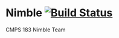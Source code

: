 # Nimble [![Build Status](https://travis-ci.org/heagleucsc/Nimble.svg?branch=master)](https://travis-ci.org/heagleucsc/Nimble)
CMPS 183 Nimble Team

